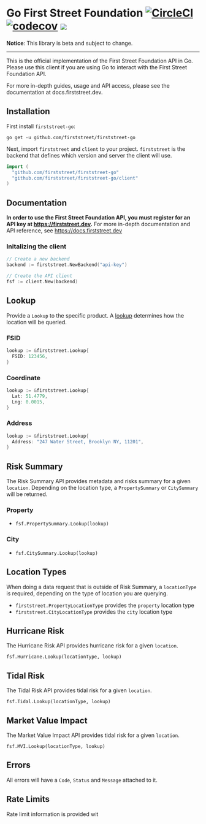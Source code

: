 # Go First Street Foundation [![CircleCI](https://circleci.com/gh/FirstStreet/firststreet-go.svg?style=svg&circle-token=1c06b4bacc08aeb1028dddc5c86d09b5c417d1cd)](https://circleci.com/gh/FirstStreet/firststreet-go) [![codecov](https://codecov.io/gh/FirstStreet/firststreet-go/branch/master/graph/badge.svg?token=KGfgBydmly)](https://codecov.io/gh/FirstStreet/firststreet-go) [![](https://godoc.org/github.com/firststreet/firststreet-go?status.svg)](https://godoc.org/github.com/FirstStreet/firststreet-go)

**Notice**: This library is beta and subject to change.

---

This is the official implementation of the First Street Foundation API in Go. Please use this client if you are using Go to interact with the First Street Foundation API.

For more in-depth guides, usage and API access, please see the documentation at docs.firststreet.dev.

## Installation

First install `firststreet-go`:

```
go get -u github.com/firststreet/firststreet-go
```

Next, import `firststreet` and `client` to your project. `firststreet` is the backend that defines which version and server the client will use.

```go
import (
  "github.com/firststreet/firststreet-go"
  "github.com/firststreet/firststreet-go/client"
)
```

## Documentation

**In order to use the First Street Foundation API, you must register for an API key at https://firststreet.dev.** For more in-depth documentation and API reference, see https://docs.firststreet.dev

### Initalizing the client

```go
// Create a new backend
backend := firststreet.NewBackend("api-key")

// Create the API client
fsf := client.New(backend)
```

## Lookup

Provide a `Lookup` to the specific product. A [lookup](https://docs.firststreet.dev/docs/lookups) determines how the location will be queried.

### FSID

```go
lookup := &firststreet.Lookup{
  FSID: 123456,
}
```

### Coordinate

```go
lookup := &firststreet.Lookup{
  Lat: 51.4779,
  Lng: 0.0015,
}
```

### Address

```go
lookup := &firststreet.Lookup{
  Address: "247 Water Street, Brooklyn NY, 11201",
}
```

## **Risk Summary**

The Risk Summary API provides metadata and risks summary for a given `location`. Depending on the location type, a `PropertySummary` or `CitySummary` will be returned.

### Property

- `fsf.PropertySummary.Lookup(lookup)`

### City

- `fsf.CitySummary.Lookup(lookup)`

## Location Types

When doing a data request that is outside of Risk Summary, a `locationType` is required, depending on the type of location you are querying.

- `firststreet.PropertyLocationType` provides the `property` location type
- `firststreet.CityLocationType` provides the `city` location type

## **Hurricane Risk**

The Hurricane Risk API provides hurricane risk for a given `location`.

`fsf.Hurricane.Lookup(locationType, lookup)`

## **Tidal Risk**

The Tidal Risk API provides tidal risk for a given `location`.

`fsf.Tidal.Lookup(locationType, lookup)`

## **Market Value Impact**

The Market Value Impact API provides tidal risk for a given `location`.

`fsf.MVI.Lookup(locationType, lookup)`

## Errors

All errors will have a `Code`, `Status` and `Message` attached to it.

## Rate Limits

Rate limit information is provided wit
